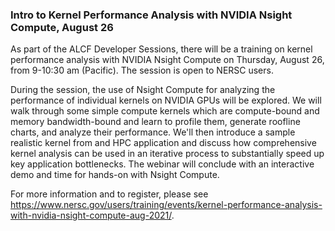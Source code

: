 ### Intro to Kernel Performance Analysis with NVIDIA Nsight Compute, August 26

As part of the ALCF Developer Sessions, there will be a training on kernel
performance analysis with NVIDIA Nsight Compute on Thursday, August 26, from
9-10:30 am (Pacific). The session is open to NERSC users.

During the session, the use of Nsight Compute for analyzing the performance of
individual kernels on NVIDIA GPUs will be explored. We will walk through some
simple compute kernels which are compute-bound and memory bandwidth-bound and
learn to profile them, generate roofline charts, and analyze their performance.
We'll then introduce a sample realistic kernel from and HPC application and
discuss how comprehensive kernel analysis can be used in an iterative process to
substantially speed up key application bottlenecks. The webinar will conclude
with an interactive demo and time for hands-on with Nsight Compute.

For more information and to register, please see
<https://www.nersc.gov/users/training/events/kernel-performance-analysis-with-nvidia-nsight-compute-aug-2021/>.
